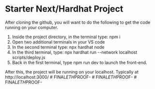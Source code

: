# Starter Next/Hardhat Project

After cloning the github, you will want to do the following to get the code running on your computer.

1. Inside the project directory, in the terminal type: npm i
2. Open two additional terminals in your VS code
3. In the second terminal type: npx hardhat node
4. In the third terminal, type: npx hardhat run --network localhost scripts/deploy.js
5. Back in the first terminal, type npm run dev to launch the front-end.

After this, the project will be running on your localhost. 
Typically at http://localhost:3000/
#   F I N A L _ E T H _ P R O O F -  
 #   F I N A L _ E T H _ P R O O F -  
 #   F I N A L _ E T H _ P R O O F -  
 